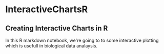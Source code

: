 # InteractiveChartsR
## Creating Interactive Charts in R
In this R markdown notebook, we're going to to some interactive plotting which is usefull in biological data analaysis.
